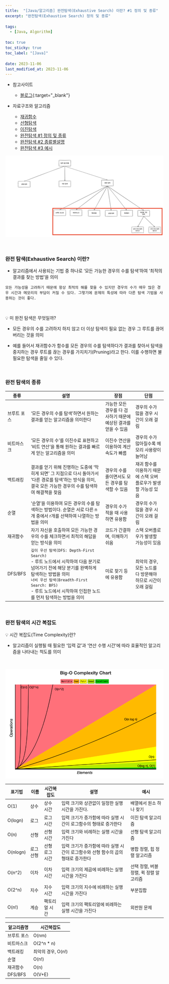 ```yaml
---
title:  "[Java/알고리즘] 완전탐색(Exhaustive Search) 이란? #1 정의 및 종류"
excerpt: "완전탐색(Exhaustive Search) 정의 및 종류"

tags:
  - [Java, Algorithm]

toc: true
toc_sticky: true
toc_label: "[Java]"
 
date: 2023-11-06
last_modified_at: 2023-11-06
---
```


- 참고사이트
  - [블로그](https://adjh54.tistory.com/196){:target="_blank"}


- 자료구조와 알고리즘
  - [재귀함수](https://ymkmoon.github.io/Java-30-Recursion-Function/)
  - [선형탐색](https://ymkmoon.github.io/Java-44-Algorithm-Linear-Search/)
  - [이진탐색](https://ymkmoon.github.io/Java-45-Algorithm-Binary-Search/)
  - [완전탐색 #1 정의 및 종류](https://ymkmoon.github.io/Java-46-Algorithm-Exhaustive-Search-01/)
  - [완전탐색 #2 종류별설명](https://ymkmoon.github.io/Java-47-Algorithm-Exhaustive-Search-02/)
  - [완전탐색 #3 예시](https://ymkmoon.github.io/Java-48-Algorithm-Exhaustive-Search-03/)



![Algorithm](/assets/image/java/Java_Algorithm_Exhaustive_Search_01.PNG)


<br/>

### 완전 탐색(Exhaustive Search) 이란?

- 알고리즘에서 사용되는 기법 중 하나로 ‘모든 가능한 경우의 수를 탐색’하여 ‘최적의 결과를 찾는 방법’을 의미

`모든 가능성을 고려하기 때문에 항상 최적의 해를 찾을 수 있지만 경우의 수가 매우 많은 경우 시간과 메모리의 부담이 커질 수 있다. 그렇기에 문제의 특성에 따라 다른 탐색 기법을 사용하는 것이 좋다.`

<br/>

💡 미 완전 탐색은 무엇일까?

- 모든 경우의 수를 고려하지 하지 않고 더 이상 탐색이 필요 없는 경우 그 루트를 끊어버리는 것을 의미

- 예를 들어서 재귀함수가 함수를 모든 경우의 수를 탐색하다가 결과를 찾아서 탐색을 중지하는 경우 루트를 끊는 경우를 가지치기(Pruning)라고 한다. 이를 수행하면 불필요한 탐색을 줄일 수 있다.

<br/>

### 완전 탐색의 종류


|종류|설명|장점|단점|
|------|------|------|------|
브루트 포스|‘모든 경우의 수를 탐색’하면서 원하는 결과를 얻는 알고리즘을 의미한다|가능한 모든 경우를 다 검사하기 때문에 예상된 결과를 얻을 수 있음|경우의 수가 많을 경우 시간이 오래 걸림|
|비트마스크|‘모든 경우의 수’를 이진수료 표현하고 ‘비트 연산’을 통해 원하는 결과를 빠르게 얻는 알고리즘을 의미|이진수 연산을 이용하여 계산 속도가 빠름	|경우의 수가 많아질수록 메모리 사용량이 늘어남|
|백트래킹|결과를 얻기 위해 진행하는 도중에 ‘막히게 되면’ 그 지점으로 다시 돌아가서 ‘다른 경로를 탐색’하는 방식을 의미, 결국 모든 가능한 경우의 수를 탐색하여 해결책을 찾음|경우의 수를 줄이면서도 모든 경우를 탐색할 수 있음|재귀 함수를 이용하기 때문에 스택 오버플로우가 발생할 가능성 있음|
|순열|‘순열’을 이용하여 모든 경우의 수를 탐색하는 방법이다. 순열은 서로 다른 n개 중에서 r개를 선택하여 나열하는 방법을 의미|경우의 수가 적을 때 사용하면 유용함|경우의 수가 많을 경우 시간이 오래 걸림|
|재귀함수|자기 자신을 호출하여 모든 가능한 경우의 수를 체크하면서 최적의 해답을 얻는 방식을 의미|코드가 간결하며, 이해하기 쉬움|스택 오버플로우가 발생할 가능성이 있음|
|DFS/BFS|`깊이 우선 탐색(DFS: Depth-First Search)` <br> - 루트 노드에서 시작하여 다음 분기로 넘어가기 전에 해당 분기를 완벽하게 탐색하는 방법을 의미 <br> `너비 우선 탐색(Breadth-First Search: BFS)` <br> - 루트 노드에서 시작하여 인접한 노드를 먼저 탐색하는 방법을 의미|미로 찾기 등에 유용함|최악의 경우, 모든 노드를 다 방문해야 하므로 시간이 오래 걸림|


<br/>

### 완전 탐색의 시간 복잡도

💡 시간 복잡도(Time Complexity)란?

- 알고리즘이 실행될 때 필요한 ‘입력 값’과 ‘연산 수행 시간’에 따라 효율적인 알고리즘을 나타내는 척도를 의미

<br/>

![Algorithm](/assets/image/java/Java_Algorithm_Linear_Search_03.PNG)


|표기법|이름|시간복잡도|설명|예시|
|------|------|------|------|------|
|O(1)|상수|상수 시간|입력 크기와 상관없이 일정한 실행 시간을 가진다.|배열에서 원소 하나 찾기|
|O(logn)|로그|로그 시간|입력 크기가 증가함에 따라 실행 시간이 로그함수의 형태로 증가한다|이진 탐색 알고리즘|
|O(n)|선형|선형 시간|입력 크기와 비례하는 실행 시간을 가진다|선형 탐색 알고리즘|
|O(nlogn)|로그 선형|선형 로그 시간|입력 크기가 증가함에 따라 실행 시간이 로그함수와 선형 함수의 곱의 형태로 증가한다|병합 정렬, 힙 정렬 알고리즘|
|O(n^2)|이차|이차 시간|입력 크기의 제곱에 비례하는 실행 시간을 가진다|선택 정렬, 버블 정렬, 퀵 정렬 알고리즘|
|O(2^n)|지수|지수 시간|입력 크기의 지수에 비례하는 실행 시간을 가진다|부분집합|
|O(n!)|계승|팩토리얼 시간|입력 크기의 팩토리얼에 비례하는 실행 시간을 가진다|외판원 문제|




|알고리즘명|시간복잡도|
|------|------|
|브루트 포스|O(nm)|
|비트마스크|O(2^n * n)|
|백트래킹|최악의 경우, O(n!)|
|순열|O(n!)|
|재귀함수|O(n)|
|DFS/BFS|O(V+E)|